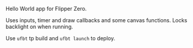 Hello World app for Flipper Zero.

Uses inputs, timer and draw callbacks and some canvas functions.
Locks backlight on when running.

Use `ufbt` tp build and `ufbt launch` to deploy.
